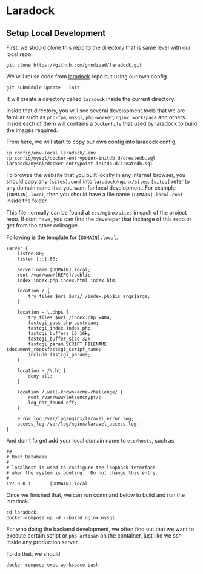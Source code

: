 # Laradock

## Setup Local Development

First, we should clone this repo to the directory that is same level with our local repo.

```
git clone https://github.com/gnodivad/laradock.git
```

We will reuse code from [laradock](http://laradock.io/) repo but using our own config.

```
git submodule update --init
```

It will create a directory called `laradock` inside the current directory.

Inside that directory, you will see several development tools that we are familiar such as `php-fpm`, `mysql`, `php-worker`, `nginx`, `workspace` and others. Inside each of them will contains a `Dockerfile` that used by laradock to build the images required.

From here, we will start to copy our own config into laradock config.

```
cp config/env-local laradock/.env
cp config/mysql/docker-entrypoint-initdb.d/createdb.sql laradock/mysql/docker-entrypoint-initdb.d/createdb.sql
```

To browse the website that you built locally in any internet browser, you should copy any `[sites].conf` into `laradock/nginx/sites`. `[sites]` refer to any domain name that you want for local development. For example `[DOMAIN].local`, then you should have a file name `[DOMAIN].local.conf` inside the folder.

This file normally can be found at `ecs/nginx/sites` in each of the project repo. If dont have, you can find the developer that incharge of this repo or get from the other colleague.

Following is the template for `[DOMAIN].local`.

```
server {
    listen 80;
    listen [::]:80;

    server_name [DOMAIN].local;
    root /var/www/[REPO]/public;
    index index.php index.html index.htm;

    location / {
        try_files $uri $uri/ /index.php$is_args$args;
    }

    location ~ \.php$ {
        try_files $uri /index.php =404;
        fastcgi_pass php-upstream;
        fastcgi_index index.php;
        fastcgi_buffers 16 16k;
        fastcgi_buffer_size 32k;
        fastcgi_param SCRIPT_FILENAME $document_root$fastcgi_script_name;
        include fastcgi_params;
    }

    location ~ /\.ht {
        deny all;
    }

    location /.well-known/acme-challenge/ {
        root /var/www/letsencrypt/;
        log_not_found off;
    }

    error_log /var/log/nginx/laravel_error.log;
    access_log /var/log/nginx/laravel_access.log;
}
```

And don't forget add your local domain name to `etc/hosts`, such as

```
##
# Host Database
#
# localhost is used to configure the loopback interface
# when the system is booting.  Do not change this entry.
#
127.0.0.1       [DOMAIN].local
```

Once we finished that, we can run command below to build and run the laradock.

```
cd laradock
docker-compose up -d --build nginx mysql
```

For who doing the backend development, we often find out that we want to execute certain script or `php artisan` on the container, just like we ssh inside any production server.

To do that, we should

```
docker-compose exec workspace bash
```
